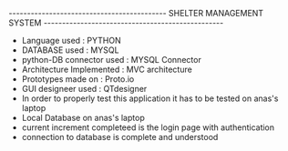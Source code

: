 ------------------------------------------- SHELTER MANAGEMENT SYSTEM -------------------------------------------------

* Language used : PYTHON
* DATABASE used : MYSQL
* python-DB connector used : MYSQL Connector
* Architecture Implemented : MVC architecture
* Prototypes made on : Proto.io
* GUI designeer used : QTdesigner
* In order to properly test this application it has to be tested on anas's laptop
* Local Database on anas's laptop
* current increment completeed is the login page with authentication 
* connection to database is complete and understood
